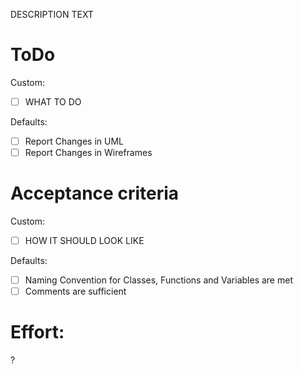 DESCRIPTION TEXT

# ToDo

Custom:
- [ ] WHAT TO DO

Defaults:
- [ ] Report Changes in UML
- [ ] Report Changes in Wireframes

# Acceptance criteria

Custom:
- [ ] HOW IT SHOULD LOOK LIKE

Defaults:
- [ ] Naming Convention for Classes, Functions and Variables are met
- [ ] Comments are sufficient

# Effort:
?